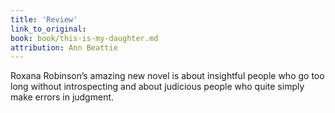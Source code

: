```yaml
---
title: 'Review'
link_to_original:
book: book/this-is-my-daughter.md
attribution: Ann Beattie
---
```

Roxana Robinson’s amazing new novel is about insightful people who go too long without introspecting and about judicious people who quite simply make errors in judgment.

